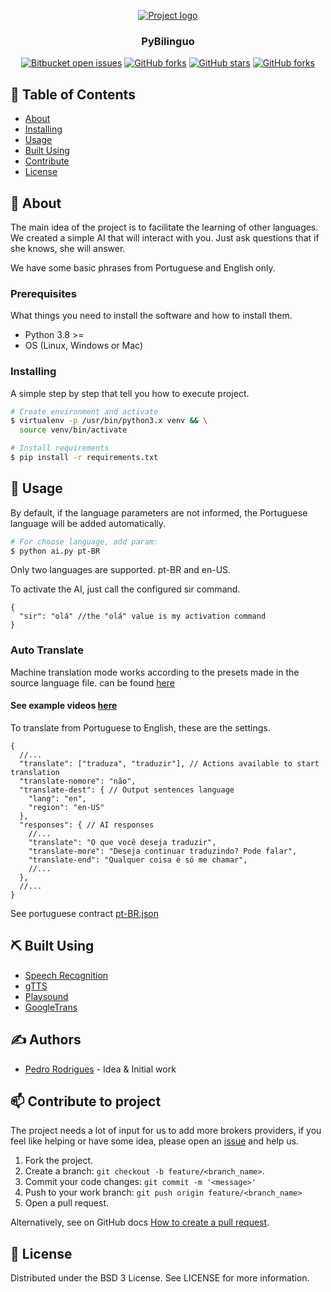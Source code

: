 <p align="center">
    <a href="" rel="noopener">
        <img src="img.png" alt="Project logo">
    </a>
</p>

<h3 align="center">PyBilinguo</h3>

<div align="center">

[![Bitbucket open issues](https://img.shields.io/bitbucket/issues/preduus/pybilinguo?style=for-the-badge)](https://github.com/preduus/pybilinguo/issues)
[![GitHub forks](https://img.shields.io/github/forks/preduus/pybilinguo?style=for-the-badge)]()
[![GitHub stars](https://img.shields.io/github/stars/preduus/pybilinguo?style=for-the-badge)]()
[![GitHub forks](https://img.shields.io/github/license/preduus/pybilinguo?style=for-the-badge)](/LICENSE)

</div>


## 📝 Table of Contents

- [About](#about)
- [Installing](#installing)
- [Usage](#usage)
- [Built Using](#built_using)
- [Contribute](#contribute)
- [License](#license)

## 🧐 About <a name="about"></a>

The main idea of ​​the project is to facilitate the learning of other languages.
We created a simple AI that will interact with you. Just ask questions that if she knows, she will answer.

We have some basic phrases from Portuguese and English only.

### Prerequisites

What things you need to install the software and how to install them.

* Python 3.8 >=
* OS (Linux, Windows or Mac)

### Installing

A simple step by step that tell you how to execute project.

```bash
# Create environment and activate
$ virtualenv -p /usr/bin/python3.x venv && \
  source venv/bin/activate

# Install requirements
$ pip install -r requirements.txt
```

## 🎈 Usage <a name="usage"></a>

By default, if the language parameters are not informed, the Portuguese language will be added automatically.
```bash
# For choose language, add param:
$ python ai.py pt-BR
```
Only two languages are supported. pt-BR and en-US.

To activate the AI, just call the configured sir command.
```json5
{
  "sir": "olá" //the "olá" value is my activation command
}
```

### Auto Translate
Machine translation mode works according to the presets made in the source language file.
can be found [here](./lang/contracts)

#### See example videos [here](https://youtube.com/playlist?list=PLnbZn6zK58XGCDGX7o8BPwnvH5blACb1w)


To translate from Portuguese to English, these are the settings.
```json5
{
  //...
  "translate": ["traduza", "traduzir"], // Actions available to start translation
  "translate-nomore": "não",
  "translate-dest": { // Output sentences language
    "lang": "en",
    "region": "en-US"
  },
  "responses": { // AI responses
    //...
    "translate": "O que você deseja traduzir",
    "translate-more": "Deseja continuar traduzindo? Pode falar",
    "translate-end": "Qualquer coisa é só me chamar",
    //...
  },
  //...
}
```
See portuguese contract [pt-BR.json](./lang/contracts/pt-br.json)


## ⛏️ Built Using <a name="built_using"></a>

- [Speech Recognition](https://github.com/Uberi/speech_recognition#readme)
- [gTTS](https://github.com/pndurette/gTTS)
- [Playsound](https://github.com/TaylorSMarks/playsound)
- [GoogleTrans](https://py-googletrans.readthedocs.io/)

## ✍️ Authors <a name="authors"></a>

- [Pedro Rodrigues](https://github.com/preduus) - Idea & Initial work

## 📫 Contribute to project <a name="contribute"></a>
The project needs a lot of input for us to add more brokers providers, if you feel like helping or have some idea, please open an [issue](/../../issues) and help us.

1. Fork the project.
2. Create a branch: `git checkout -b feature/<branch_name>`.
3. Commit your code changes: `git commit -m '<message>'`
4. Push to your work branch: `git push origin feature/<branch_name>`
5. Open a pull request.

Alternatively, see on GitHub docs [How to create a pull request](https://help.github.com/en/github/collaborating-with-issues-and-pull-requests/creating-a-pull-request).

## 📝 License <a name="license"></a>

Distributed under the BSD 3 License. See LICENSE for more information.
